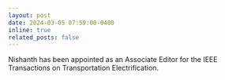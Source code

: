 ```yaml
---
layout: post
date: 2024-03-05 07:59:00-0400
inline: true
related_posts: false
---
```


Nishanth has been appointed as an Associate Editor for the IEEE Transactions on Transportation Electrification.
